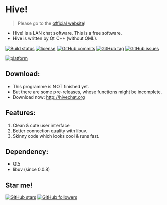 # Hive!
> Please go to the [official website](https://hivechat.org)!

* Hive! is a LAN chat software. This is a free software.
* Hive is written by Qt C++ (without QML).

<!--[![Build status](https://img.shields.io/badge/build-passing-green.svg)](https://github.com/HiveChat/Hive-desktop/commits/master)-->
[![Build status](https://img.shields.io/badge/build-failed-red.svg)](https://github.com/HiveChat/Hive-desktop/commits/master)
[![license](https://img.shields.io/github/license/HiveChat/Hive-desktop.svg)](https://github.com/HiveChat/Hive-desktop/blob/master/GPLv3.LICENSE)
[![GitHub commits](https://img.shields.io/github/commits-since/HiveChat/Hive-desktop/0.0.6.svg)](https://github.com/HiveChat/Hive-desktop/commits/master)
[![GitHub tag](https://img.shields.io/github/tag/HiveChat/Hive-desktop.svg)](https://github.com/HiveChat/Hive-desktop)
[![GitHub issues](https://img.shields.io/github/issues/HiveChat/Hive-desktop.svg)](https://github.com/HiveChat/Hive-desktop/issues)
<!--[![GitHub closed issues](https://img.shields.io/github/issues-closed/HiveChat/Hive-desktop.svg)](https://github.com/HiveChat/Hive-desktop/issues?q=is%3Aissue+is%3Aclosed)-->
[![platform](https://img.shields.io/badge/Platform-Linux%20%7C%20macOS%20%7C%20Windows-ff69b4.svg?style=flat)](http://doc.qt.io/qt-5/supported-platforms.html)
<!--[![GitHub contributors](https://img.shields.io/github/contributors/HiveChat/Hive-desktop.svg)](https://github.com/HiveChat/Hive-desktop/graphs/contributors)-->


## Download:
* This programme is NOT finished yet.
* But there are some pre-releases, whose functions might be incomplete.
* Download now: http://hivechat.org

## Features:
1. Clean & cute user interface
2. Better connection quality with libuv.
3. Skinny code which looks cool & runs fast.

## Dependency:
* Qt5
* libuv (since 0.0.8)

## Star me!
[![GitHub stars](https://img.shields.io/github/stars/HiveChat/Hive-desktop.svg?style=social&label=Star)](#)
[![GitHub followers](https://img.shields.io/github/followers/ultrasilicon.svg?style=social&label=Follow)](https://github.com/Ultrasilicon)






